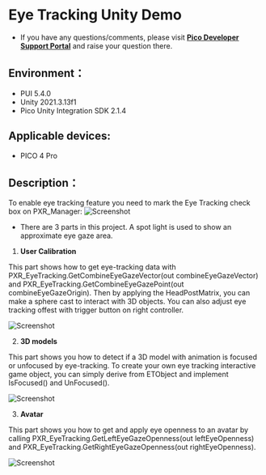 # Eye Tracking Unity Demo

- If you have any questions/comments, please visit [**Pico Developer Support Portal**](https://picodevsupport.freshdesk.com/support/home) and raise your question there.

## Environment：

- PUI 5.4.0
- Unity 2021.3.13f1
- Pico Unity Integration SDK 2.1.4

## Applicable devices:

- PICO 4 Pro

## Description：
To enable eye tracking feature you need to mark the Eye Tracking check box on PXR_Manager:
![Screenshot](https://github.com/picoxr/EyeTrackingDemo/blob/eb8677aca7d30c2506d2e8ab0b0ed992c00e9d8a/Screenshots/PXR_Manager.png)

- There are 3 parts in this project. A spot light is used to show an approximate eye gaze area.

1.  **User Calibration**

This part shows how to get eye-tracking data with PXR_EyeTracking.GetCombineEyeGazeVector(out combineEyeGazeVector) and PXR_EyeTracking.GetCombineEyeGazePoint(out combineEyeGazeOrigin). Then by applying the HeadPostMatrix, you can make a sphere cast to interact with 3D objects. You can also adjust eye tracking offest with trigger button on right controller.

![Screenshot](https://github.com/picoxr/EyeTrackingDemo/blob/bd7e1f592971bd35fc4fca292f05afb7add51ab5/Screenshots/Calibration.png)

2.  **3D models**

This part shows you how to detect if a 3D model with animation is focused or unfocused by eye-tracking. To create your own eye tracking interactive game object, you can simply derive from ETObject and implement IsFocused() and UnFocused().

![Screenshot](https://github.com/picoxr/EyeTrackingDemo/blob/eb8677aca7d30c2506d2e8ab0b0ed992c00e9d8a/Screenshots/3DModels.png)

3. **Avatar**

This part shows you how to get and apply eye openness to an avatar by calling PXR_EyeTracking.GetLeftEyeGazeOpenness(out leftEyeOpenness) and PXR_EyeTracking.GetRightEyeGazeOpenness(out rightEyeOpenness).

![Screenshot](https://github.com/picoxr/EyeTrackingDemo/blob/eb8677aca7d30c2506d2e8ab0b0ed992c00e9d8a/Screenshots/Avatar.png)

